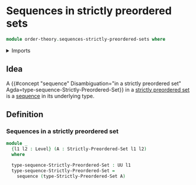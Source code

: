 # Sequences in strictly preordered sets

```agda
module order-theory.sequences-strictly-preordered-sets where
```

<details><summary>Imports</summary>

```agda
open import foundation.universe-levels

open import lists.sequences

open import order-theory.strictly-preordered-sets
```

</details>

## Idea

A
{{#concept "sequence" Disambiguation="in a strictly preordered set" Agda=type-sequence-Strictly-Preordered-Set}}
in a [strictly preordered set](order-theory.strictly-preordered-sets.md) is a
[sequence](lists.sequences.md) in its underlying type.

## Definition

### Sequences in a strictly preordered set

```agda
module _
  {l1 l2 : Level} (A : Strictly-Preordered-Set l1 l2)
  where

  type-sequence-Strictly-Preordered-Set : UU l1
  type-sequence-Strictly-Preordered-Set =
    sequence (type-Strictly-Preordered-Set A)
```
